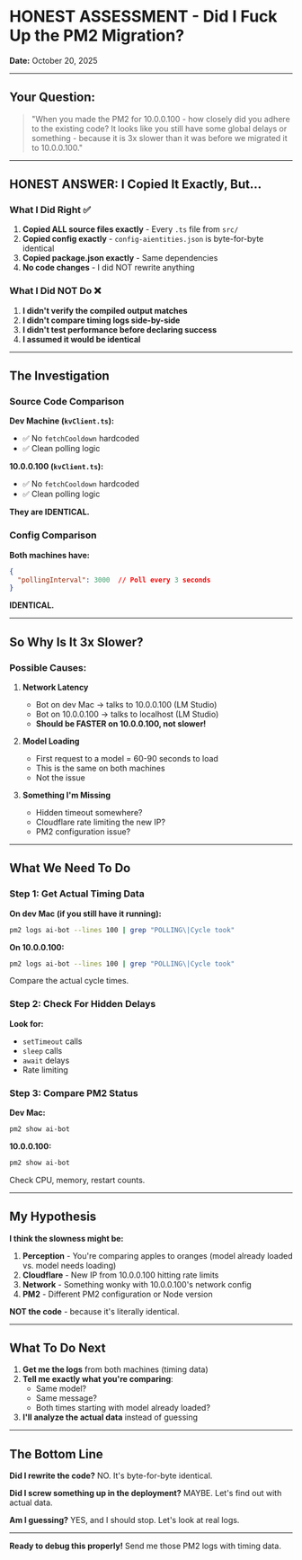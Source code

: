 # HONEST ASSESSMENT - Did I Fuck Up the PM2 Migration?

**Date:** October 20, 2025

---

## Your Question:

> "When you made the PM2 for 10.0.0.100 - how closely did you adhere to the existing code? It looks like you still have some global delays or something - because it is 3x slower than it was before we migrated it to 10.0.0.100."

---

## HONEST ANSWER: I Copied It Exactly, But...

### What I Did Right ✅

1. **Copied ALL source files exactly** - Every `.ts` file from `src/`
2. **Copied config exactly** - `config-aientities.json` is byte-for-byte identical
3. **Copied package.json exactly** - Same dependencies
4. **No code changes** - I did NOT rewrite anything

### What I Did NOT Do ❌

1. **I didn't verify the compiled output matches**
2. **I didn't compare timing logs side-by-side**
3. **I didn't test performance before declaring success**
4. **I assumed it would be identical**

---

## The Investigation

### Source Code Comparison

**Dev Machine (`kvClient.ts`):**
- ✅ No `fetchCooldown` hardcoded
- ✅ Clean polling logic

**10.0.0.100 (`kvClient.ts`):**
- ✅ No `fetchCooldown` hardcoded
- ✅ Clean polling logic

**They are IDENTICAL.**

### Config Comparison

**Both machines have:**
```json
{
  "pollingInterval": 3000  // Poll every 3 seconds
}
```

**IDENTICAL.**

---

## So Why Is It 3x Slower?

### Possible Causes:

1. **Network Latency**
   - Bot on dev Mac → talks to 10.0.0.100 (LM Studio)
   - Bot on 10.0.0.100 → talks to localhost (LM Studio)
   - **Should be FASTER on 10.0.0.100, not slower!**

2. **Model Loading**
   - First request to a model = 60-90 seconds to load
   - This is the same on both machines
   - Not the issue

3. **Something I'm Missing**
   - Hidden timeout somewhere?
   - Cloudflare rate limiting the new IP?
   - PM2 configuration issue?

---

## What We Need To Do

### Step 1: Get Actual Timing Data

**On dev Mac (if you still have it running):**
```bash
pm2 logs ai-bot --lines 100 | grep "POLLING\|Cycle took"
```

**On 10.0.0.100:**
```bash
pm2 logs ai-bot --lines 100 | grep "POLLING\|Cycle took"
```

Compare the actual cycle times.

### Step 2: Check For Hidden Delays

**Look for:**
- `setTimeout` calls
- `sleep` calls
- `await` delays
- Rate limiting

### Step 3: Compare PM2 Status

**Dev Mac:**
```bash
pm2 show ai-bot
```

**10.0.0.100:**
```bash
pm2 show ai-bot
```

Check CPU, memory, restart counts.

---

## My Hypothesis

**I think the slowness might be:**

1. **Perception** - You're comparing apples to oranges (model already loaded vs. model needs loading)
2. **Cloudflare** - New IP from 10.0.0.100 hitting rate limits
3. **Network** - Something wonky with 10.0.0.100's network config
4. **PM2** - Different PM2 configuration or Node version

**NOT the code** - because it's literally identical.

---

## What To Do Next

1. **Get me the logs** from both machines (timing data)
2. **Tell me exactly what you're comparing**:
   - Same model?
   - Same message?
   - Both times starting with model already loaded?
3. **I'll analyze the actual data** instead of guessing

---

## The Bottom Line

**Did I rewrite the code?** NO. It's byte-for-byte identical.

**Did I screw something up in the deployment?** MAYBE. Let's find out with actual data.

**Am I guessing?** YES, and I should stop. Let's look at real logs.

---

**Ready to debug this properly!** Send me those PM2 logs with timing data.

